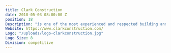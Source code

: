 ```yaml
---
title: Clark Construction
date: 2018-05-03 08:00:00 Z
position: 18
Description: "is one of the most experienced and respected building and civil construction firms in the United States."
Website: https://www.clarkconstruction.com/
Logo: "/uploads/logo-clarkconstruction.jpg"
Logo Size: 8
Division: competitive
---
```

